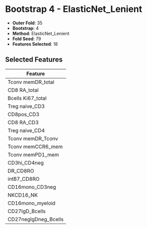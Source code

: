 # Bootstrap 4 - ElasticNet_Lenient

- **Outer Fold**: 35
- **Bootstrap**: 4
- **Method**: ElasticNet_Lenient
- **Fold Seed**: 79
- **Features Selected**: 18

## Selected Features

| Feature |
|---------|
| Tconv memDR_total |
| CD8 RA_total |
| Bcells Ki67_total |
| Treg naive_CD3 |
| CD8pos_CD3 |
| CD8 RA_CD3 |
| Treg naive_CD4 |
| Tconv memDR_Tconv |
| Tconv memCCR6_mem |
| Tconv memPD1_mem |
| CD3hi_CD4neg |
| DR_CD8RO |
| intB7_CD8RO |
| CD16mono_CD3neg |
| NKCD16_NK |
| CD16mono_myeloid |
| CD27IgD_Bcells |
| CD27negIgDneg_Bcells |
